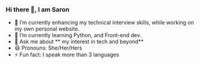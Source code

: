 ### Hi there 👋, I am Saron 

<!--
**Saronbgm/Saronbgm** is a ✨ _special_ ✨ repository because its `README.md` (this file) appears on your GitHub profile. -->


- 🔭 I’m currently enhancing my technical interview skills, while working on my own personal website.
- 🌱 I’m currently learning Python, and Front-end dev.
- 💬 Ask me about ** my interest in tech and beyond**
- 😄 Pronouns: She/Her/Hers
- ⚡ Fun fact: I speak more than 3 languages
